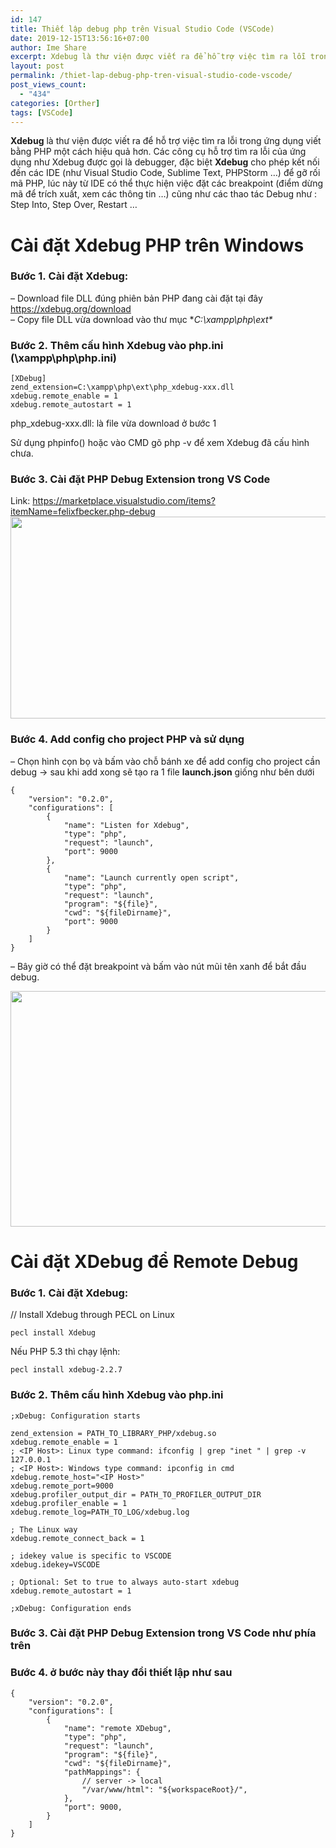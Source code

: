 ```yaml
---
id: 147
title: Thiết lập debug php trên Visual Studio Code (VSCode)
date: 2019-12-15T13:56:16+07:00
author: Ime Share
excerpt: Xdebug là thư viện được viết ra để hỗ trợ việc tìm ra lỗi trong ứng dụng viết bằng PHP một cách hiệu quả hơn.
layout: post
permalink: /thiet-lap-debug-php-tren-visual-studio-code-vscode/
post_views_count:
  - "434"
categories: [Orther]
tags: [VSCode]
---
```

**Xdebug** là thư viện được viết ra để hỗ trợ việc tìm ra lỗi trong ứng dụng viết bằng PHP một cách hiệu quả hơn. Các công cụ hỗ trợ tìm ra lỗi của ứng dụng như Xdebug được gọi là debugger, đặc biệt **Xdebug** cho phép kết nối đến các IDE (như Visual Studio Code, Sublime Text, PHPStorm &#8230;) để gỡ rối mã PHP, lúc này từ IDE có thể thực hiện việc đặt các breakpoint (điểm dừng mã để trích xuất, xem các thông tin &#8230;) cũng như các thao tác Debug như : Step Into, Step Over, Restart &#8230;

# Cài đặt Xdebug PHP trên Windows

### **Bước 1.** Cài đặt **Xdebug:**   
&#8211; Download file DLL đúng phiên bản PHP đang cài đặt tại đây <https://xdebug.org/download>  
&#8211; Copy file DLL vừa download vào thư mục **C:\xampp\php\ext\**

### **Bước 2.** Thêm cấu hình Xdebug vào php.ini (\xampp\php\php.ini)

```shell
[XDebug] 
zend_extension=C:\xampp\php\ext\php_xdebug-xxx.dll 
xdebug.remote_enable = 1 
xdebug.remote_autostart = 1
```

php_xdebug-xxx.dll: là file vừa download ở bước 1

Sử dụng phpinfo() hoặc vào CMD gõ php -v để xem Xdebug đã cấu hình chưa.

### **Bước 3.** Cài đặt PHP Debug Extension trong VS Code

Link: <https://marketplace.visualstudio.com/items?itemName=felixfbecker.php-debug>  
[<img class="aligncenter wp-image-653 size-full" src="https://anhkevin.github.io/assets/img/uploads/2019/10/Xdebug.jpg" alt="" width="1070" height="323" srcset="https://anhkevin.github.io/assets/img/uploads/2019/10/Xdebug.jpg 1070w, https://anhkevin.github.io/assets/img/uploads/2019/10/Xdebug-300x91.jpg 300w, https://anhkevin.github.io/assets/img/uploads/2019/10/Xdebug-1024x309.jpg 1024w, https://anhkevin.github.io/assets/img/uploads/2019/10/Xdebug-768x232.jpg 768w, https://anhkevin.github.io/assets/img/uploads/2019/10/Xdebug-150x45.jpg 150w" sizes="(max-width: 1070px) 100vw, 1070px" />](https://anhkevin.github.io/assets/img/uploads/2019/10/Xdebug.jpg)

### **Bước 4.** Add config cho project PHP và sử dụng

&#8211; Chọn hình cọn bọ và bấm vào chỗ bánh xe để add config cho project cần debug -> sau khi add xong sẽ tạo ra 1 file **launch.json** giống như bên dưới

```shell
{
    "version": "0.2.0",
    "configurations": [
        {
            "name": "Listen for Xdebug",
            "type": "php",
            "request": "launch",
            "port": 9000
        },
        {
            "name": "Launch currently open script",
            "type": "php",
            "request": "launch",
            "program": "${file}",
            "cwd": "${fileDirname}",
            "port": 9000
        }
    ]
}
```

&#8211; Bây giờ có thể đặt breakpoint và bấm vào nút mũi tên xanh để bắt đầu debug.

[<img class="wp-image-655 size-full aligncenter" src="https://anhkevin.github.io/assets/img/uploads/2019/10/Xdebug3.jpg" alt="" width="1090" height="377" srcset="https://anhkevin.github.io/assets/img/uploads/2019/10/Xdebug3.jpg 1090w, https://anhkevin.github.io/assets/img/uploads/2019/10/Xdebug3-300x104.jpg 300w, https://anhkevin.github.io/assets/img/uploads/2019/10/Xdebug3-1024x354.jpg 1024w, https://anhkevin.github.io/assets/img/uploads/2019/10/Xdebug3-768x266.jpg 768w, https://anhkevin.github.io/assets/img/uploads/2019/10/Xdebug3-150x52.jpg 150w" sizes="(max-width: 1090px) 100vw, 1090px" />](https://anhkevin.github.io/assets/img/uploads/2019/10/Xdebug3.jpg)

# Cài đặt XDebug để Remote Debug

### **Bước 1.** Cài đặt **Xdebug:**   
// Install Xdebug through PECL on Linux
```shell
pecl install Xdebug
```

Nếu PHP 5.3 thì chạy lệnh:
```shell
pecl install xdebug-2.2.7
```

### **Bước 2.** Thêm cấu hình Xdebug vào php.ini

```shell
;xDebug: Configuration starts

zend_extension = PATH_TO_LIBRARY_PHP/xdebug.so
xdebug.remote_enable = 1
; <IP Host>: Linux type command: ifconfig | grep "inet " | grep -v 127.0.0.1
; <IP Host>: Windows type command: ipconfig in cmd
xdebug.remote_host="<IP Host>"
xdebug.remote_port=9000
xdebug.profiler_output_dir = PATH_TO_PROFILER_OUTPUT_DIR
xdebug.profiler_enable = 1
xdebug.remote_log=PATH_TO_LOG/xdebug.log

; The Linux way
xdebug.remote_connect_back = 1

; idekey value is specific to VSCODE
xdebug.idekey=VSCODE

; Optional: Set to true to always auto-start xdebug
xdebug.remote_autostart = 1

;xDebug: Configuration ends
```

### **Bước 3.** Cài đặt PHP Debug Extension trong VS Code như phía trên

### **Bước 4.** ở bước này thay đổi thiết lập như sau

```shell
{
    "version": "0.2.0",
    "configurations": [
        {
            "name": "remote XDebug",
            "type": "php",
            "request": "launch",
            "program": "${file}",
            "cwd": "${fileDirname}",
            "pathMappings": {
                // server -> local
                "/var/www/html": "${workspaceRoot}/",
            },
            "port": 9000,
        }
    ]
}
```
